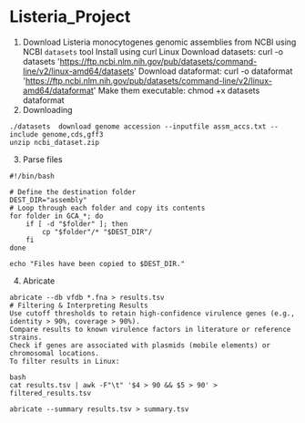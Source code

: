# Listeria_Project
1. Download Listeria monocytogenes genomic assemblies from NCBI using NCBI `datasets` tool
Install using curl
Linux
Download datasets: curl -o datasets 'https://ftp.ncbi.nlm.nih.gov/pub/datasets/command-line/v2/linux-amd64/datasets'
Download dataformat: curl -o dataformat 'https://ftp.ncbi.nlm.nih.gov/pub/datasets/command-line/v2/linux-amd64/dataformat'
Make them executable: chmod +x datasets dataformat
2. Downloading

```
./datasets  download genome accession --inputfile assm_accs.txt --include genome,cds,gff3
unzip ncbi_dataset.zip
```

3. Parse files
```
#!/bin/bash

# Define the destination folder
DEST_DIR="assembly"
# Loop through each folder and copy its contents
for folder in GCA_*; do
    if [ -d "$folder" ]; then
        cp "$folder"/* "$DEST_DIR"/
    fi
done

echo "Files have been copied to $DEST_DIR."
```
4. Abricate
```
abricate --db vfdb *.fna > results.tsv
# Filtering & Interpreting Results
Use cutoff thresholds to retain high-confidence virulence genes (e.g., identity > 90%, coverage > 90%).
Compare results to known virulence factors in literature or reference strains.
Check if genes are associated with plasmids (mobile elements) or chromosomal locations.
To filter results in Linux:

bash
cat results.tsv | awk -F"\t" '$4 > 90 && $5 > 90' > filtered_results.tsv

abricate --summary results.tsv > summary.tsv
```
